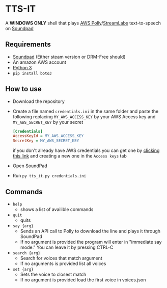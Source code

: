 # TTS-IT

A **WINDOWS ONLY** shell that plays [AWS Polly](https://aws.amazon.com/polly/)/[StreamLabs](https://blog.streamlabs.com/how-to-add-text-to-speech-to-donations-to-your-stream-548e9908b451) text-to-speech on [Soundpad](https://leppsoft.com/soundpad/en/)

## Requirements

- [Soundpad](https://leppsoft.com/soundpad/en/) (Either steam version or DRM-Free should)
- An amazon AWS account
- [Python 3](https://www.python.org/downloads/)
- `pip install boto3`

## How to use

- Download the repository
- Create a file named `credentials.ini` in the same folder and paste the following replacing `MY_AWS_ACCESS_KEY` by your AWS Access key and `MY_AWS_SECRET_KEY` by your secret   

  ```ini
  [Credentials]
  AccessKeyId = MY_AWS_ACCESS_KEY
  SecretKey = MY_AWS_SECRET_KEY
  ```

  if you don't already have AWS credentials you can get one by [clicking this link](https://console.aws.amazon.com/iam/home?#/security_credentials) and creating a new one in the `Access keys` tab
- Open SoundPad
- Run `py tts_it.py credentials.ini`

## Commands

- `help`
  - shows a list of availible commands
- `quit`
  - quits
- `say {arg}`
  - Sends an API call to Polly to download the line and plays it through SoundPad
  - If no argument is provided the program will enter in "immediate say mode." You can leave it by pressing CTRL-C
- `search {arg}`
  - Search for voices that match argument
  - If no arguments is provided list all voices
- `set {arg}`
  - Sets the voice to closest match
  - If no argument is provided load the first voice in voices.json
